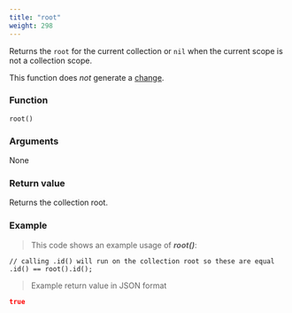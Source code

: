 ```yaml
---
title: "root"
weight: 298
---
```


Returns the `root` for the current collection or `nil` when the current scope is not a collection scope.

This function does *not* generate a [change](../../overview/changes).

### Function

`root()`

### Arguments

None

### Return value

Returns the collection root.

### Example

> This code shows an example usage of ***root()***:

```thingsdb,should_pass
// calling .id() will run on the collection root so these are equal
.id() == root().id();
```

> Example return value in JSON format

```json
true
```
